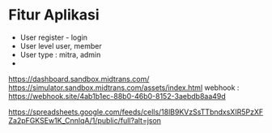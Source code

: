 # Fitur Aplikasi
- User register - login
- User level user, member
- User type : mitra, admin
- 

https://dashboard.sandbox.midtrans.com/
https://simulator.sandbox.midtrans.com/assets/index.html
webhook : https://webhook.site/4ab1b1ec-88b0-46b0-8152-3aebdb8aa49d

https://spreadsheets.google.com/feeds/cells/18lB9KVzSsTTbndxsXIR5PzXFZa2pFGKSEw1K_CnnlqA/1/public/full?alt=json